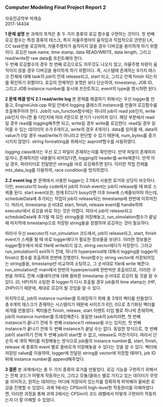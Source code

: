 ### Computer Modeling Final Project Report 2
자유전공학부 박재승  
2017-14434  

**1 문제 설명**
본 과제의 목적은 총 두 가지 종류의 로깅 함수를 구현하는 것이다. 첫 번째 로깅 함수는 특정 종류의 태스크, 특히 자율주행차의 움직임과 직접적으로 관련된 LK, CC task만을 로깅하여, 자율주행차가 움직이지 않을 경우 디버깅을 용이하게 하기 위함이다. 로깅은 task name, time stamp, data READ/WRITE, data length, 그리고 read/write한 raw data를 프린트해야 한다.  
두 번째 로깅함수의 경우 첫 번째 로깅으로도 아무것도 나오지 않고, 자율주행 차량이 움직이지 않을 경우 디버깅을 용이하게 하기 위함이다. 즉, 시스템에 존재하는 6가지 태스크 전체에 대해 task의 job이 언제 release되고, start 되고, 그리고 언제 finish 되는지를 확인하기 위함이다. 로깅의 전체적인 포맷은 보다 단순하여, timestamp, JOB ID, 그리고 JOB instance number를 동시에 프린트하고, event의 type을 명시하면 된다.  

**2 문제 해결 방식**
**2.1 read/write log**
본 문제를 해결하기 위해서는 우선 logger를 만들고, Engine/Job.cpp 파일 안에서 logging 클래스의 instance를 만들어 로깅함수를 호출해주어야 한다. Job의 run_function함수에는 하나의 job이 read job인지, write job인지 아니면 둘 다인지에 따라 if문으로 분기가 나뉘어져 있다. 해당 부분에서 read일 경우 read를 logging해주면 되고, write일 경우 write를 로깅한다. read일 경우 읽어올 수 있는 데이터의 수가 6개이고, write의 경우 4개이다. data를 읽어올 때, data의 value가 0일 경우 read/write가 아니라고 판단할 수 있기 때문에, num_bytes를 증가시키지 않았다. string formatting을 위해서는 asprintf함수를 사용하였다.  
  
logging class에서는 우선 로그 파일이 존재하는지를 확인한다. 만약 파일이 존재하지 않거나, 존재하지만 내용물이 비어있다면, logging의 header를 write해준다. 만약 아닐 경우, 파라미터로 전달받은 string을 바로 로깅해주면 된다. 이러한 작업 전체를 mtx_data_log를 이용하여, race condition을 방지하였다.  

**2.2 event log**
본 문제에서 사용한 logger는 2.1에서 사용한 로거와 상당히 비슷하다. 다만, executor의 body code에서 job의 finish event는 job이 release될 때 바로 스케줄 된다. start event또한, 현재 ECU가 busy라면 이후 time에 스케줄되어야 하는데, scheduleData에 추가되는 작업이 job이 release되는 timestamp에 한번에 이루어진다. 따라서, timestamp 순서대로 start, finish, release event를 handle하여 executor에서 로깅을 바로 하는 것은 어렵다. 따라서 job이 release되고 scheduleData에 추가될 때 모든 string들을 저장해놓고, run_simulation함수가 끝날 때 마지막에 timestamp으로 저장된 string들을 정렬하여 로깅하는 것이 필요하다.  
  
따라서 우선 executor의 run_simulation 코드에서, job이 release되고, start, finish event가 스케줄 될 때 바로 logger에다가 필요한 정보들을 보낸다. 이러한 정보들은 logger함수에서 바로 file에 write되지 않고, string vector에다가 저장한다. 그러고 run_simulation이 exit하기 전에, 하나의 hyperperiod에 대해서 logging을 logger의 finish() 함수를 호출하여 한번에 진행한다. finish함수는 string vector에 저장되어있는 string들을, timestamp만 비교하여 소팅하고, 그 순서대로 file에 write 해준다. run_simulation은 main에서 한번의 hyperperiod에 한번씩만 호출되므로, 이러한 구현을 하여도 전체 시뮬레이션에 대해 올바른 timestamp 순서대로 로깅이 될 것을 알 수 있다. (0, HP)까지 소팅한 후 logger가 다시 호출될 경우 job들의 time stamp는 (HP, 2HP)이기 때문에, 제대로 로깅이 될 것임을 알 수 있다.    
  
마지막으로, job의 instance number를 트래킹하기 위해 총 3개의 벡터를 만들었다. 총 6개의 태스크가 존재하는 시스템이기 때문에 사이즈가 6인, 0으로 초기화된 벡터를 세개를 만들었다. 벡터들은 finish, release, start 이벤트 타입 별로 하나씩 존재하며, job의 instance number를 트래킹해준다. 동일한 task의 job이라면, 첫 번째 instance가 끝나기 전에 두 번째 instance가 release될 수는 있지만, 첫 번째 instance가 끝나기 전에 두 번째 instance가 끝날 수는 없다. 동일한 방식으로, 첫 번째 job이 start하기 전에 두 번째 job이 start할 수 없고, release도 마찬가지다. 따라서 단순히 세 개의 벡터를 저장해놓는 방식으로 job들의 instance number를, start, finish, release 세 종류의 event 별로 올바르게 저장해놓을 수 있다는 것을 알 수 있다. 벡터에 저장된 value를 이용하여, logger에 전달된 string을 vector에 저장할 때마다, job ID 뒤에 instance number를 append해주었다.  
   
**3 결론** 
본 과제에서는 총 두 가지 종류의 로거를 만들었다. 로깅 기능을 구현하기 위해서는 전체 코드가 어떻게 작동하는지, 그리고 모듈/클래스 별로 가지고 있는 데이터가 무엇을 의미하고, 원하는 데이터는 어디에 저장되어 있는지를 정확하게 파악해야 올바른 로깅을 진행할 수 있었다. 과제 1에서는 CPSim의 high-level한 작동원리를 이해하였다면, 이러한 과정을 통해 과제 2에서는 CPSim이 코드 레벨에서 어떻게 구현되어 작동하는지 더 잘 이해할 수 있었다.  